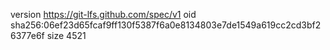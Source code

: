 version https://git-lfs.github.com/spec/v1
oid sha256:06ef23d65fcaf9ff130f5387f6a0e8134803e7de1549a619cc2cd3bf26377e6f
size 4521

